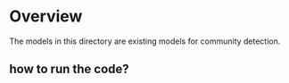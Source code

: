# Overview

The models in this directory are existing models for community detection.


## how to run the code?



